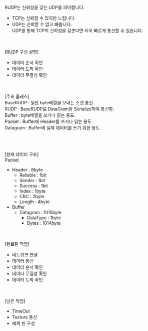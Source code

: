 RUDP는 신뢰성을 갖는 UDP를 의미합니다.
 - TCP는 신뢰할 수 있지만 느립니다.  
 - UDP는 신뢰할 수 없고 빠릅니다.  
UDP를 통해 TCP의 신뢰성을 갖춘다면 더욱 빠르게 통신할 수 있습니다.
<br/><br/><br/>

[RUDP 구성 설명]
 - 데이터 순서 확인
 - 데이터 도착 확인
 - 데이터 무결성 확인
<br/><br/><br/>

[주요 클래스]  
BaseRUDP : 일반 byte배열을 보내는 소켓 통신.  
RUDP : BaseRUDP로 DataGram을 Serialize하여 통신함.  
Buffer : byte배열을 쓰거나 읽는 용도.  
Packet : Buffer에 Header를 쓰거나 읽는 용도.  
Datagram : Buffer에 실제 데이터를 쓰기 위한 용도.  
<br/><br/><br/>

[현재 데이터 구조]  
Packet
 - Header : 8byte
    - Reliable : 1bit
    - Sender : 1bit
    - Success : 1bit
    - Index : 1byte
    - CRC : 2byte
    - Length : 4byte
 - Buffer
    - Datagram : 1015byte
        - DataType : 1byte
        - Bytes : 1014byte
<br/><br/><br/>

[완료된 작업]
 - 네트워크 연결
 - 데이터 통신
 - 데이터 순서 확인
 - 데이터 무결성 확인
 - 데이터 도착 확인
<br/><br/><br/>
  
[남은 작업]  
 - TimeOut
 - Texture 통신
 - 예제 씬 구성
